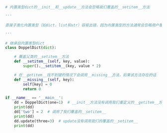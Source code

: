 
<BlogInfo id="874" title="1.不要子类化内置类型" author="白日梦想猿" pv=0 read_times=0 pre_cost_time="0分31秒" category="继承的优缺点" tag_list="['继承的优缺点']" create_time="2022.04.07 14:39:24" update_time="2022.04.07 18:03:59" />

```python
# 内置类型dict的__init__和__update__方法会忽略我们覆盖的__setitem__方法

'''

直接子类化内置类型（如dict，list和str）容易出错，因为内置类型的方法通常会忽略用户覆盖的方法。

'''

# 继承自内置类型dict
class DoppelDict(dict):

    # 覆盖父类的__setitem__方法
    def __setitem__(self, key, value):
        super().__setitem__(key, value * 2)

    # 在__getitem__找不到键的情况下会调用__missing__方法，如果该方法存在的话
    def __missing__(self, key):
        self[key] = 0
        return 0

if __name__ == '__main__':
    dd = DoppelDict(one=1)  # __init__方法没有调用我们重定义的__getitem__方法
    print(dd)
    dd['two'] = 2  # 调用了我们覆盖的__setitem__
    print(dd)
    dd.update(three=3)  # update没有调用我们的覆盖的__setitem__
    print(dd)


```
